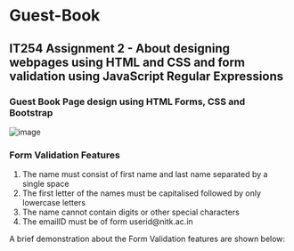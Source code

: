 # Guest-Book

## IT254 Assignment 2 - About designing webpages using HTML and CSS and form validation using JavaScript Regular Expressions

### Guest Book Page design using HTML Forms, CSS and Bootstrap

![image](https://user-images.githubusercontent.com/93826081/194736813-b0541dee-279b-49fe-a07c-6b480c28db31.png)

### Form Validation Features

<ol>
<li> The name must consist of first name and last name separated by a single space </li>
<li> The first letter of the names must be capitalised followed by only lowercase letters </li> 
<li> The name cannot contain digits or other special characters </li> 
<li> The emailID must be of form userid@nitk.ac.in </li>
</ol>

A brief demonstration about the Form Validation features are shown below: 


